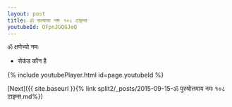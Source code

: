 ```yaml
---
layout: post
title: ॐ सत्याया नमः १०८ टाइम्स
youtubeId: OFpnJGQGJeQ
---
```

 
 
 ॐ क्षणेभ्यो नमः  
 
 -  सेकंड कौन है 
 
  
 
  
 
 
 
 
 
 


{% include youtubePlayer.html id=page.youtubeId %}
 
[Next]({{ site.baseurl }}{% link  split2/_posts/2015-09-15-ॐ पुरुषोत्तमाय नमः १०८ टाइम्स.md%})
 
